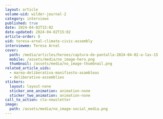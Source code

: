 ```yaml
---
layout: article
volume-uid: wilder-journal-2
category: interviews
published: true
date: 2024-04-02T15:02
date-updated: 2024-04-02T15:02
article-order: 8
uid: teresa-arnal-climate-civic-assembly
interviewee: Teresa Arnal
cover:
  path: /media/articles/heroes/captura-de-pantalla-2024-04-02-a-las-15.02.43.png
  mobile: /assets/media/no_image-hero.png
  thumbnail: /assets/media/no_image-thumbnail.png
related_article_uids:
  - marea-deliberativa-manifiesto-asambleas
  - deliberative-assemblies
stickers:
  layout: layout-none
  sticker_one_animation: animation-none
  sticker_two_animation: animation-none
call_to_action: cta-newsletter
image:
  path: /assets/media/no_image-social_media.png
---
```

